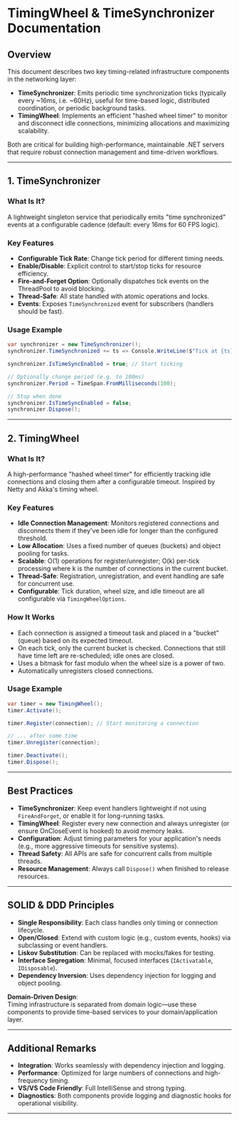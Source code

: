 # TimingWheel & TimeSynchronizer Documentation

## Overview

This document describes two key timing-related infrastructure components in the networking layer:

- **TimeSynchronizer**: Emits periodic time synchronization ticks (typically every ~16ms, i.e. ~60Hz), useful for time-based logic, distributed coordination, or periodic background tasks.
- **TimingWheel**: Implements an efficient "hashed wheel timer" to monitor and disconnect idle connections, minimizing allocations and maximizing scalability.

Both are critical for building high-performance, maintainable .NET servers that require robust connection management and time-driven workflows.

---

## 1. TimeSynchronizer

### What Is It?

A lightweight singleton service that periodically emits "time synchronized" events at a configurable cadence (default: every 16ms for 60 FPS logic).

### Key Features

- **Configurable Tick Rate**: Change tick period for different timing needs.
- **Enable/Disable**: Explicit control to start/stop ticks for resource efficiency.
- **Fire-and-Forget Option**: Optionally dispatches tick events on the ThreadPool to avoid blocking.
- **Thread-Safe**: All state handled with atomic operations and locks.
- **Events**: Exposes `TimeSynchronized` event for subscribers (handlers should be fast).

### Usage Example

```csharp
var synchronizer = new TimeSynchronizer();
synchronizer.TimeSynchronized += ts => Console.WriteLine($"Tick at {ts} ms");

synchronizer.IsTimeSyncEnabled = true; // Start ticking

// Optionally change period (e.g. to 100ms)
synchronizer.Period = TimeSpan.FromMilliseconds(100);

// Stop when done
synchronizer.IsTimeSyncEnabled = false;
synchronizer.Dispose();
```

---

## 2. TimingWheel

### What Is It?

A high-performance "hashed wheel timer" for efficiently tracking idle connections and closing them after a configurable timeout. Inspired by Netty and Akka's timing wheel.

### Key Features

- **Idle Connection Management**: Monitors registered connections and disconnects them if they've been idle for longer than the configured threshold.
- **Low Allocation**: Uses a fixed number of queues (buckets) and object pooling for tasks.
- **Scalable**: O(1) operations for register/unregister; O(k) per-tick processing where k is the number of connections in the current bucket.
- **Thread-Safe**: Registration, unregistration, and event handling are safe for concurrent use.
- **Configurable**: Tick duration, wheel size, and idle timeout are all configurable via `TimingWheelOptions`.

### How It Works

- Each connection is assigned a timeout task and placed in a "bucket" (queue) based on its expected timeout.
- On each tick, only the current bucket is checked. Connections that still have time left are re-scheduled; idle ones are closed.
- Uses a bitmask for fast modulo when the wheel size is a power of two.
- Automatically unregisters closed connections.

### Usage Example

```csharp
var timer = new TimingWheel();
timer.Activate();

timer.Register(connection); // Start monitoring a connection

// ... after some time
timer.Unregister(connection);

timer.Deactivate();
timer.Dispose();
```

---

## Best Practices

- **TimeSynchronizer**: Keep event handlers lightweight if not using `FireAndForget`, or enable it for long-running tasks.
- **TimingWheel**: Register every new connection and always unregister (or ensure OnCloseEvent is hooked) to avoid memory leaks.
- **Configuration**: Adjust timing parameters for your application's needs (e.g., more aggressive timeouts for sensitive systems).
- **Thread Safety**: All APIs are safe for concurrent calls from multiple threads.
- **Resource Management**: Always call `Dispose()` when finished to release resources.

---

## SOLID & DDD Principles

- **Single Responsibility**: Each class handles only timing or connection lifecycle.
- **Open/Closed**: Extend with custom logic (e.g., custom events, hooks) via subclassing or event handlers.
- **Liskov Substitution**: Can be replaced with mocks/fakes for testing.
- **Interface Segregation**: Minimal, focused interfaces (`IActivatable`, `IDisposable`).
- **Dependency Inversion**: Uses dependency injection for logging and object pooling.

**Domain-Driven Design**:  
Timing infrastructure is separated from domain logic—use these components to provide time-based services to your domain/application layer.

---

## Additional Remarks

- **Integration**: Works seamlessly with dependency injection and logging.
- **Performance**: Optimized for large numbers of connections and high-frequency timing.
- **VS/VS Code Friendly**: Full IntelliSense and strong typing.
- **Diagnostics**: Both components provide logging and diagnostic hooks for operational visibility.

---
